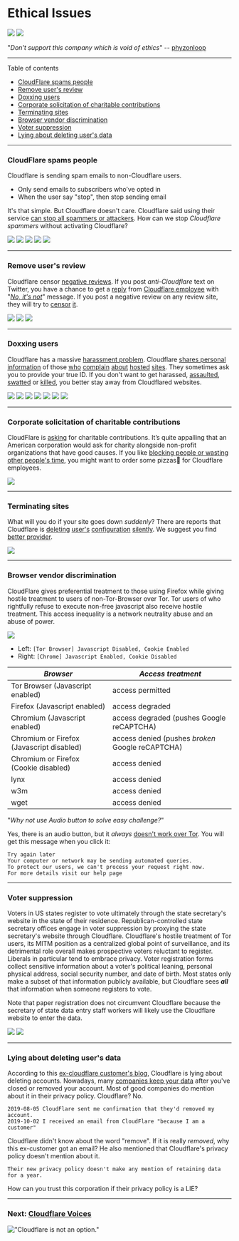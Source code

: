 # Ethical Issues

![](image/itsreallythatbad.jpg)
![](image/telegram/c81238387627b4bfd3dcd60f56d41626.jpg)

"_Don't support this company which is void of ethics_" -- [phyzonloop](https://twitter.com/phyzonloop)

---

Table of contents

- [CloudFlare spams people](README_ethics.md#cloudflare-spams-people)
- [Remove user's review](README_ethics.md#remove-users-review)
- [Doxxing users](README_ethics.md#doxxing-users)
- [Corporate solicitation of charitable contributions](README_ethics.md#corporate-solicitation-of-charitable-contributions)
- [Terminating sites](README_ethics.md#terminating-sites)
- [Browser vendor discrimination](README_ethics.md#browser-vendor-discrimination)
- [Voter suppression](README_ethics.md#voter-suppression)
- [Lying about deleting user's data](README_ethics.md#lying-about-deleting-users-data)

---

### CloudFlare spams people

Cloudflare is sending spam emails to non-Cloudflare users.

- Only send emails to subscribers who’ve opted in
- When the user say "stop", then stop sending email

It's that simple. But Cloudflare doesn't care.
Cloudflare said using their service [can stop all spammers or attackers](https://support.cloudflare.com/hc/en-us/articles/200170066-Will-activating-Cloudflare-stop-all-spammers-or-attackers-).
How can we stop _Cloudflare spammers_ without activating Cloudflare?


![](image/cfspam01.jpg)
![](image/cfspam03.jpg)
![](image/cfspam02.jpg)
![](image/cfspambrittany.jpg)
![](image/cfspamtwtr.jpg)

---

### Remove user's review

Cloudflare censor [negative reviews](https://web.archive.org/web/20191116004046/https://www.trustpilot.com/reviews/5aa6ee0ed5a5700a7c8cf853). If you post _anti-Cloudflare_ text on Twitter, you have a chance to get a [reply](https://twitter.com/CloudflareHelp/status/1126051764917145601) from [Cloudflare employee](cloudflare_inc/cloudflare_members.txt) with "_[No, it's not](PEOPLE.md)_" message. If you post a negative review on any review site, they will try to [censor](https://twitter.com/phyzonloop/status/1178836176985366529) [it](https://twitter.com/dxgl_org/status/1178722159432220672).


![](image/cfcenrev_01.jpg)
![](image/cfcenrev_02.jpg)
![](image/cfcenrev_03.jpg)

---

### Doxxing users


Cloudflare has a massive [harassment problem](https://web.archive.org/web/20171024040313/http://www.businessinsider.com/cloudflare-ceo-suggests-people-who-report-online-abuse-use-fake-names-2017-5).
Cloudflare [shares personal information](https://archive.ph/ePdvi) of those [who](https://twitter.com/ZJemptv/status/898299709634248704) [complain](https://twitter.com/TinyPirate/status/554718958176067584) [about](https://twitter.com/remembrancermx/status/1010329041235148802) [hosted](https://twitter.com/Bridaguy/status/915003769280172037) [sites](https://twitter.com/HelloAndrew/status/897260208845500416). They sometimes ask you to provide
your true ID. If you don't want to get harassed, [assaulted](https://twitter.com/NiteShade925/status/1158469203420205056), [swatted](https://boingboing.net/2015/01/19/invasion-boards-set-out-to-rui.html) or [killed](https://twitter.com/RusEmbUSA/status/1187363092793040901), you better stay away from Cloudflared websites.


![](image/cfdox_what.jpg)
![](image/cfdox_swat.jpg)
![](image/cfdox_kill.jpg)
![](image/cfdox_threat.jpg)
![](image/cfdox_dox.jpg)
![](image/cfdox_ex1.jpg)
![](image/cfdox_ex2.jpg)

---

### Corporate solicitation of charitable contributions

CloudFlare is [asking](https://web.archive.org/web/20191112033605/https://opencollective.com/cloudflarecollective#section-about) for charitable contributions. It’s quite appalling that an American corporation would ask for charity alongside non-profit organizations that have good causes. If you like [blocking people or wasting other people's time](PEOPLE.md), you might want to order some pizzas🍕 for Cloudflare employees.


![](image/cfdonate.jpg)

---

### Terminating sites

What will you do if your site goes down _suddenly_? There are reports that Cloudflare is [deleting](https://twitter.com/stefan_eady/status/1126033791267426304) [user's](https://twitter.com/derivativeburke/status/903755267053117440) [configuration](https://twitter.com/lordscarlet/status/1046785164792205314) [silently](https://twitter.com/BlnaryMlke/status/1194339461984854018). We suggest you find [better provider](what-to-do.md).

![](image/cftmnt.jpg)

---

### Browser vendor discrimination

CloudFlare gives preferential treatment to those using Firefox while giving hostile treatment to users of non-Tor-Browser over Tor.
Tor users of who rightfully refuse to execute non-free javascript also receive hostile treatment.
This access inequality is a network neutrality abuse and an abuse of power.

![](image/browserdiff.jpg)

- Left: `[Tor Browser] Javascript Disabled, Cookie Enabled`
- Right: `[Chrome] Javascript Enabled, Cookie Disabled`

| ***Browser*** | ***Access treatment*** |
| --- | --- |
| Tor Browser (Javascript enabled) | access permitted |
| Firefox (Javascript enabled) | access degraded |
| Chromium (Javascript enabled) | access degraded (pushes Google reCAPTCHA) |
| Chromium or Firefox (Javascript disabled) | access denied (pushes *broken* Google reCAPTCHA) |
| Chromium or Firefox (Cookie disabled) | access denied |
| lynx | access denied |
| w3m | access denied |
| wget | access denied |


"_Why not use Audio button to solve easy challenge?_"

Yes, there is an audio button, but it _always_ [doesn't work over Tor](https://trac.torproject.org/projects/tor/ticket/23840). You will get this message when you click it:

```
Try again later
Your computer or network may be sending automated queries.
To protect our users, we can't process your request right now.
For more details visit our help page
```

---

### Voter suppression

Voters in US states register to vote ultimately through the state secretary's website in the state of their residence.
Republican-controlled state secretary offices engage in voter suppression by proxying the state secretary's website through Cloudflare.
Cloudflare's hostile treatment of Tor users, its MITM position as a centralized global point of surveillance, and its detrimental role overall 
makes prospective voters reluctant to register.  Liberals in particular tend to embrace privacy.  Voter registration forms collect sensitive information about a voter's political leaning, personal physical address, social security number, and date of birth.
Most states only make a subset of that information publicly available, but Cloudflare sees ***all*** that information when someone registers to vote.

Note that paper registration does not circumvent Cloudflare because the secretary of state data entry staff workers will likely use the
Cloudflare website to enter the data.

![](image/cfvotm_01.jpg)
![](image/cfvotm_02.jpg)

---

### Lying about deleting user's data

According to this [ex-cloudflare customer's blog](https://shkspr.mobi/blog/2019/11/can-you-trust-cloudflare-with-your-personal-data/), Cloudflare is lying about deleting accounts. Nowadays, many [companies keep your data](https://justdeleteme.xyz/) after you've closed or removed your account. Most of good companies do mention about it in their privacy policy. Cloudflare? No.

```
2019-08-05 CloudFlare sent me confirmation that they'd removed my account.
2019-10-02 I received an email from CloudFlare "because I am a customer"
```

Cloudflare didn't know about the word "remove". If it is really _removed_, why this ex-customer got an email? He also mentioned that Cloudflare's privacy policy doesn't mention about it.

```
Their new privacy policy doesn't make any mention of retaining data for a year.
```

How can you trust this corporation if their privacy policy is a LIE?



---

### Next: **[Cloudflare Voices](PEOPLE.md)**

!["Cloudflare is not an option."](image/cfisnotanoption.jpg)
